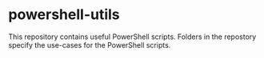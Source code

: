 # powershell-utils
This repository contains useful PowerShell scripts.
Folders in the repostory specify the use-cases for the PowerShell scripts.
